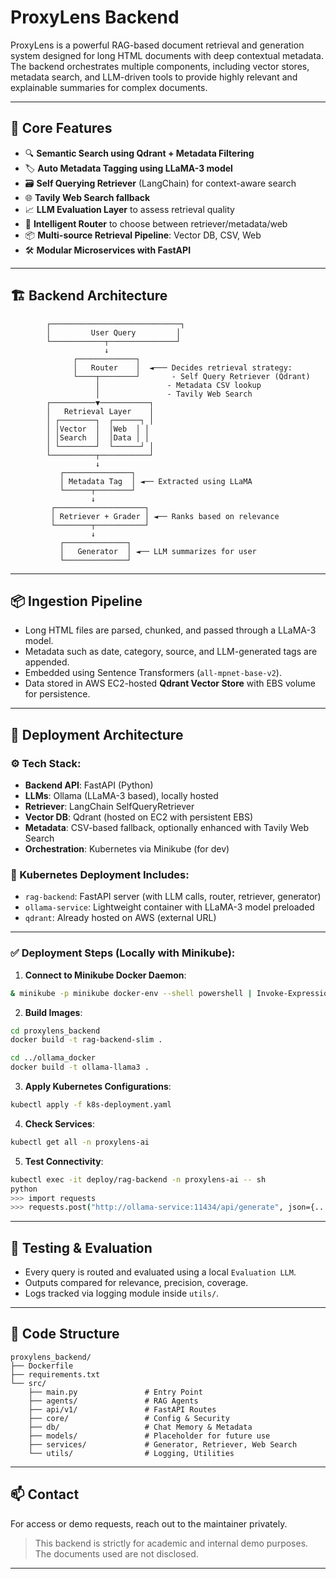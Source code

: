 # ProxyLens Backend

ProxyLens is a powerful RAG-based document retrieval and generation system designed for long HTML documents with deep contextual metadata. The backend orchestrates multiple components, including vector stores, metadata search, and LLM-driven tools to provide highly relevant and explainable summaries for complex documents.

---

## 🧠 Core Features

* 🔍 **Semantic Search using Qdrant + Metadata Filtering**
* 🏷️ **Auto Metadata Tagging using LLaMA-3 model**
* 🗃️ **Self Querying Retriever** (LangChain) for context-aware search
* 🌐 **Tavily Web Search fallback**
* 📈 **LLM Evaluation Layer** to assess retrieval quality
* 🧭 **Intelligent Router** to choose between retriever/metadata/web
* 📦 **Multi-source Retrieval Pipeline**: Vector DB, CSV, Web
* 🛠️ **Modular Microservices with FastAPI**

---

## 🏗️ Backend Architecture

```
        ┌─────────────────────────────┐
        │         User Query         │
        └────────────┬───────────────┘
                     ↓
              ┌─────────────┐
              │   Router    │  ◄─── Decides retrieval strategy:
              └────┬────────┘       - Self Query Retriever (Qdrant)
                   │               - Metadata CSV lookup
                   │               - Tavily Web Search
        ┌──────────▼───────────┐
        │   Retrieval Layer    │
        │ ┌────────┐  ┌──────┐ │
        │ │Vector  │  │Web  │ │
        │ │Search  │  │Data │ │
        │ └────────┘  └──────┘ │
        └──────────┬───────────┘
                   ↓
           ┌───────────────┐
           │ Metadata Tag  │ ◄── Extracted using LLaMA
           └──────┬────────┘
                  ↓
         ┌────────────────────┐
         │ Retriever + Grader │ ◄── Ranks based on relevance
         └────────┬───────────┘
                  ↓
           ┌──────────────┐
           │   Generator  │ ◄── LLM summarizes for user
           └──────────────┘
```

---

## 📦 Ingestion Pipeline

* Long HTML files are parsed, chunked, and passed through a LLaMA-3 model.
* Metadata such as date, category, source, and LLM-generated tags are appended.
* Embedded using Sentence Transformers (`all-mpnet-base-v2`).
* Data stored in AWS EC2-hosted **Qdrant Vector Store** with EBS volume for persistence.

---

## 🚀 Deployment Architecture

### ⚙️ Tech Stack:

* **Backend API**: FastAPI (Python)
* **LLMs**: Ollama (LLaMA-3 based), locally hosted
* **Retriever**: LangChain SelfQueryRetriever
* **Vector DB**: Qdrant (hosted on EC2 with persistent EBS)
* **Metadata**: CSV-based fallback, optionally enhanced with Tavily Web Search
* **Orchestration**: Kubernetes via Minikube (for dev)

### 📁 Kubernetes Deployment Includes:

* `rag-backend`: FastAPI server (with LLM calls, router, retriever, generator)
* `ollama-service`: Lightweight container with LLaMA-3 model preloaded
* `qdrant`: Already hosted on AWS (external URL)

---

### ✅ Deployment Steps (Locally with Minikube):

1. **Connect to Minikube Docker Daemon**:

```bash
& minikube -p minikube docker-env --shell powershell | Invoke-Expression
```

2. **Build Images**:

```bash
cd proxylens_backend
docker build -t rag-backend-slim .

cd ../ollama_docker
docker build -t ollama-llama3 .
```

3. **Apply Kubernetes Configurations**:

```bash
kubectl apply -f k8s-deployment.yaml
```

4. **Check Services**:

```bash
kubectl get all -n proxylens-ai
```

5. **Test Connectivity**:

```bash
kubectl exec -it deploy/rag-backend -n proxylens-ai -- sh
python
>>> import requests
>>> requests.post("http://ollama-service:11434/api/generate", json={...})
```

---

## 🧪 Testing & Evaluation

* Every query is routed and evaluated using a local `Evaluation LLM`.
* Outputs compared for relevance, precision, coverage.
* Logs tracked via logging module inside `utils/`.

---

## 📁 Code Structure

```
proxylens_backend/
├── Dockerfile
├── requirements.txt
└── src/
    ├── main.py               # Entry Point
    ├── agents/               # RAG Agents
    ├── api/v1/               # FastAPI Routes
    ├── core/                 # Config & Security
    ├── db/                   # Chat Memory & Metadata
    ├── models/               # Placeholder for future use
    ├── services/             # Generator, Retriever, Web Search
    └── utils/                # Logging, Utilities
```

---

## 📫 Contact

For access or demo requests, reach out to the maintainer privately.

> This backend is strictly for academic and internal demo purposes. The documents used are not disclosed.

---
